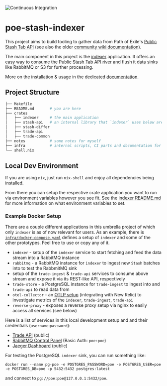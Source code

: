 ![Continuous Integration](https://github.com/maximumstock/poe-stash-indexer/workflows/Continuous%20Integration/badge.svg)

# poe-stash-indexer

This project aims to build tooling to gather data from Path of Exile's
[Public Stash Tab API](https://www.pathofexile.com/developer/docs/reference#publicstashes)
(see also the older [community wiki documentation](https://pathofexile.gamepedia.com/Public_stash_tab_API)).

The main component in this project is the [indexer](crates/indexer/README.md) application.
It offers an easy way to consume the [Public Stash Tab API river](https://www.pathofexile.com/developer/docs/reference#publicstashes) and flush it data sinks like RabbitMQ or S3 for further processing.

More on the installation & usage in the dedicated [documentation](./crates/indexer/README.md).

## Project Structure

```bash
├── Makefile
├── README.md       # you are here
├── crates
│   ├── indexer     # the main application
│   ├── stash-api   # an internal library that `indexer` uses below are some internal prototypes, you can ignore for now
│   ├── stash-differ
│   ├── trade-api
│   ├── trade-common
├── notes           # some notes for myself
├── infra           # internal scripts, CI parts and documentation for my own `indexer` deployment
└── shell.nix
```

## Local Dev Environment

If you are using `nix`, just run `nix-shell` and enjoy all dependencies being installed.

From there you can setup the respective crate application you want to run via environment variables however you see fit.
See the [indexer README.md](./crates/indexer/README.md) for more information on what environment variables to set.

### Example Docker Setup

There are a couple different applications in this umbrella project of which only `indexer` is as of now relevant for users.
As an example, there is [`infra/docker-compose.yaml`](./docker-compose.yaml) defines a setup of `indexer` and some of the other prototypes.
Feel free to use or copy any of it.

- `indexer` - setup of the `indexer` service to start fetching and feed the data stream into a RabbitMQ instance
- `rabbitmq` - a RabbitMQ instance for `indexer` to ingest new `Stash` batches into to test the RabbmitMQ sink
- setup of the `trade-ingest` & `trade-api` services to consume above stream and expose it via its REST-like API, respectively
- `trade-store` - a PostgreSQL instance for `trade-ingest` to ingest into and `trade-api` to read data from
- `otel-collector` - an [OTLP setup](https://github.com/open-telemetry/opentelemetry-rust) (integrating with New Relic) to investigate metrics of the `indexer`, `trade-ingest`, `trade-api`
- `reverse-proxy` - exposes a reverse proxy setup via nginx to easily access all services (see below)

Here is a list of services in this local development setup and and their credentials (`username`:`password`):

- [Trade API](http://trade.localhost:8888) (public)
- [RabbitMQ Control Panel](http://rabbitmq.localhost:8888) (Basic Auth: `poe:poe`)
- [Jaeger Dashboard](http://jaeger.localhost:8888) (public)

For testing the PostgreSQL `indexer` sink, you can run something like:

`docker run --name pg-poe -e POSTGRES_PASSWORD=poe -e POSTGRES_USER=poe -e POSTGRES_DB=poe -p 5432:5432 postgres:latest`

and connect to `pg://poe:poe@127.0.0.1:5432/poe`.
